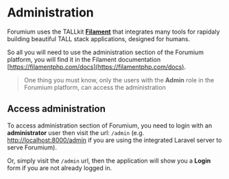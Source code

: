 # Administration

Forumium uses the TALLkit [**Filament**](https://filamentphp.com/) that integrates many tools for rapidaly building beautiful TALL stack applications, designed for humans.

So all you will need to use the administration section of the Forumium platform, you will find it in the Filament documentation [https://filamentphp.com/docs](https://filamentphp.com/docs).

> One thing you must know, only the users with the **Admin** role in the Forumium platform, can access the administration

## Access administration

To access administration section of Forumium, you need to login with an **administrator** user then visit the url: `/admin` (e.g. [http://localhost:8000/admin](http://localhost:8000/admin) if you are using the integrated Laravel server to serve Forumium).

Or, simply visit the `/admin` url, then the application will show you a **Login** form if you are not already logged in.

